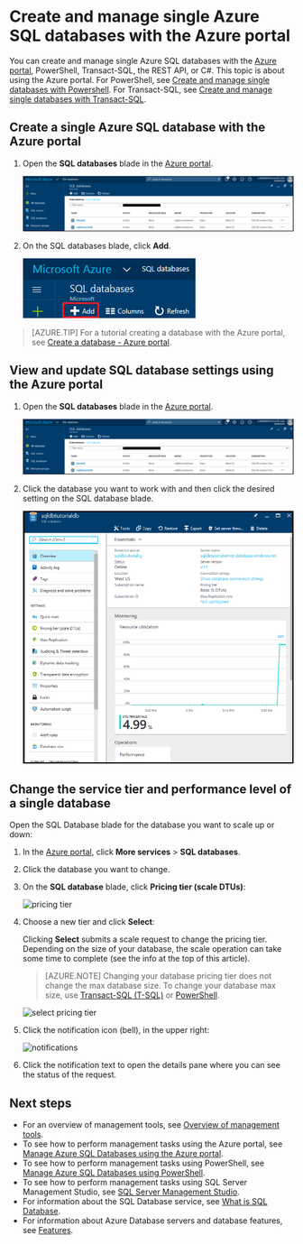 <properties
    pageTitle="Azure portal: Create and manage single Azure SQL databases | Azure"
    description="Quick reference on how to create and manage single Azure SQL database using the Azure portal"
    services="sql-database"
    documentationcenter=""
    author="CarlRabeler"
    manager="jhubbard"
    editor="" />
<tags
    ms.service="sql-database"
    ms.custom="single databases"
    ms.devlang="NA"
    ms.workload="data-management"
    ms.topic="article"
    ms.tgt_pltfrm="NA"
    ms.date="02/06/2017"
    wacn.date=""
    ms.author="carlrab" />

# Create and manage single Azure SQL databases with the Azure portal

You can create and manage single Azure SQL databases with the [Azure portal](https://portal.azure.cn/), PowerShell, Transact-SQL, the REST API, or C#. This topic is about using the Azure portal. For PowerShell, see [Create and manage single databases with Powershell](/documentation/articles/sql-database-manage-single-databases-powershell/). For Transact-SQL, see [Create and manage single databases with Transact-SQL](/documentation/articles/sql-database-manage-single-databases-tsql/). 

## Create a single Azure SQL database with the Azure portal

1. Open the **SQL databases** blade in the [Azure portal](https://portal.azure.cn/). 

    ![sql databases](./media/sql-database-get-started/sql-databases.png)
2. On the SQL databases blade, click **Add**.

    ![add sql database](./media/sql-database-get-started/add-sql-database.png)

> [AZURE.TIP]
> For a tutorial creating a database with the Azure portal, see [Create a database - Azure portal](/documentation/articles/sql-database-get-started/).
>    

## View and update SQL database settings using the Azure portal

1. Open the **SQL databases** blade in the [Azure portal](https://portal.azure.cn/). 

    ![sql databases](./media/sql-database-get-started/sql-databases.png)

2. Click the database you want to work with and then click the desired setting on the SQL database blade.

    ![new sample db blade](./media/sql-database-get-started/new-sample-db-blade.png)

## Change the service tier and performance level of a single database
Open the SQL Database blade for the database you want to scale up or down:

1. In the [Azure portal](https://portal.azure.cn), click **More services** > **SQL databases**.
2. Click the database you want to change.
3. On the **SQL database** blade, click **Pricing tier (scale DTUs)**:
   
   ![pricing tier](./media/sql-database-manage-single-database-portal/new-tier.png)

4. Choose a new tier and click **Select**:
   
   Clicking **Select** submits a scale request to change the pricing tier. Depending on the size of your database, the scale operation can take some time to complete (see the info at the top of this article).
   
   > [AZURE.NOTE]
   > Changing your database pricing tier does not change the max database size. To change your database max size, use [Transact-SQL (T-SQL)](https://msdn.microsoft.com/zh-cn/library/mt574871.aspx) or [PowerShell](https://msdn.microsoft.com/zh-cn/library/mt619433.aspx).
   > 
   > 
   
   ![select pricing tier](./media/sql-database-manage-single-database-portal/choose-tier.png)
5. Click the notification icon (bell), in the upper right:
   
   ![notifications](./media/sql-database-manage-single-database-portal/scale-notification.png)
   
6. Click the notification text to open the details pane where you can see the status of the request.

## Next steps
* For an overview of management tools, see [Overview of management tools](/documentation/articles/sql-database-manage-overview/).
* To see how to perform management tasks using the Azure portal, see [Manage Azure SQL Databases using the Azure portal](/documentation/articles/sql-database-manage-portal/).
* To see how to perform management tasks using PowerShell, see [Manage Azure SQL Databases using PowerShell](/documentation/articles/sql-database-manage-powershell/).
* To see how to perform management tasks using SQL Server Management Studio, see [SQL Server Management Studio](/documentation/articles/sql-database-manage-azure-ssms/).
* For information about the SQL Database service, see [What is SQL Database](/documentation/articles/sql-database-technical-overview/). 
* For information about Azure Database servers and database features, see [Features](/documentation/articles/sql-database-features/).
